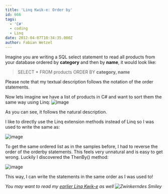 ```yaml
---
title: 'Linq Kwik-e: Order by'
id: 666
tags:
  - 'C#'
  - coding
  - Linq
date: 2012-04-07T10:34:35.000Z
author: Fabian Wetzel
---
```


Imagine you are writing a SQL select statement to read all products from your database ordered by **category** and then by **name**, it would look like:
 > SELECT *
> FROM products
> ORDER BY **category, name** 

Please note that my textual description follows the notation of the order statements. <p>Now lets imagine we have a list of products in C# and want to sort them the same way using Linq:
![image](https://az275061.vo.msecnd.net/blogmedia/2012/04/image82.png "image") 

As you can see, it follows the natural description.

I like to directly use the Linq extension methods instead of Linq so I was used to write the same as:

![image](https://az275061.vo.msecnd.net/blogmedia/2012/04/image83.png "image")

To get the same ordered list as in the samples before, I had to reverse the order of the orderby statements. This feels very unnatural and is easy to get wrong. Luckily I discovered the ThenBy() method:

![image](https://az275061.vo.msecnd.net/blogmedia/2012/04/image84.png "image")

This way, I can write the statements in the same order as I was used to!

_You may want to read my _[_earlier Linq Kwik-e_](https://fabse.net/blog/2011/08/29/linq-kwik-e/)_ as well ![Zwinkerndes Smiley](https://az275061.vo.msecnd.net/blogmedia/2012/04/wlEmoticon-winkingsmile7.png)_


